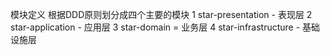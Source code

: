 模块定义
根据DDD原则划分成四个主要的模块
1 star-presentation - 表现层
2 star-application - 应用层
3 star-domain = 业务层
4 star-infrastructure - 基础设施层